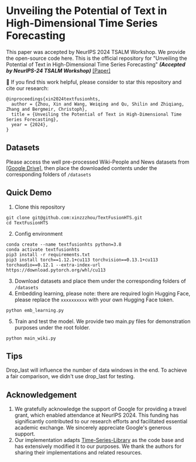 # Unveiling the Potential of Text in High-Dimensional Time Series Forecasting

This paper was accepted by NeurIPS 2024 TSALM Workshop. We provide the open-source code here.
This is the official repository for "Unveiling the Potential of Text in High-Dimensional Time Series Forecasting" ***(Accepted by NeurIPS-24 TSALM Workshop)*** [[Paper]](https://arxiv.org/abs/2501.07048) <br>

🌟 If you find this work helpful, please consider to star this repository and cite our research:
```
@inproceedings{xin2024textfusionhts,
  author = {Zhou, Xin and Wang, Weiqing and Qu, Shilin and Zhiqiang, Zhang and Bergmeir, Christoph},
  title = {Unveiling the Potential of Text in High-Dimensional Time Series Forecasting},
  year = {2024},
}
```

## Datasets
Please access the well pre-processed Wiki-People and News datasets from [[Google Drive]](https://drive.google.com/drive/folders/1GgaMDso5rEJu0Rc9XkNE9wXBqa4hm1yJ?usp=drive_link), then place the downloaded contents under the corresponding folders of `/datasets`

## Quick Demo
1. Clone this repository
```
git clone git@github.com:xinzzzhou/TextFusionHTS.git
cd TextFusionHTS
```
2. Config environment
```
conda create --name textfusionhts python=3.8
conda activate textfusionhts
pip3 install -r requirements.txt
pip3 install torch==1.12.1+cu113 torchvision==0.13.1+cu113 torchaudio==0.12.1 --extra-index-url https://download.pytorch.org/whl/cu113
```
3. Download datasets and place them under the corresponding folders of `/datasets`
4. Embedding learning, please note: there are required login Hugging Face, please replace the `xxxxxxxxxx` with your own Hugging Face token.
```
python emb_learning.py
```
5. Train and test the model. We provide two main.py files for demonstration purposes under the root folder. 
```
python main_wiki.py
```

## Tips
Drop_last will influence the number of data windows in the end. To achieve a fair comparison, we didn't use drop_last for testing. 

## Acknowledgement
1. We gratefully acknowledge the support of Google for providing a travel grant, which enabled attendance at NeurIPS 2024. This funding has significantly contributed to our research efforts and facilitated essential academic exchange. We sincerely appreciate Google's generous support.
2. Our implementation adapts [Time-Series-Library](https://github.com/thuml/Time-Series-Library) as the code base and has extensively modified it to our purposes. We thank the authors for sharing their implementations and related resources.
